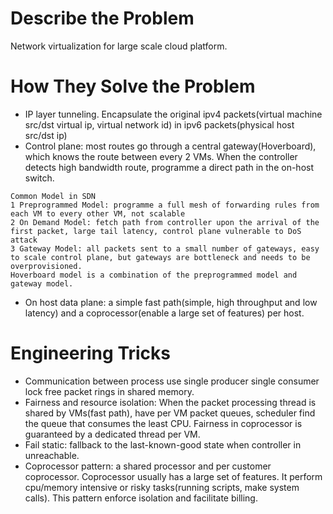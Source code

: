 # Describe the Problem
Network virtualization for large scale cloud platform.

# How They Solve the Problem
- IP layer tunneling. Encapsulate the original ipv4 packets(virtual machine src/dst virtual ip, virtual network id) in ipv6 packets(physical host src/dst ip)
- Control plane: most routes go through a central gateway(Hoverboard), which knows the route between every 2 VMs. When the controller detects high bandwidth route, programme a direct path in the on-host switch.
~~~
Common Model in SDN
1 Preprogrammed Model: programme a full mesh of forwarding rules from each VM to every other VM, not scalable
2 On Demand Model: fetch path from controller upon the arrival of the first packet, large tail latency, control plane vulnerable to DoS attack
3 Gateway Model: all packets sent to a small number of gateways, easy to scale control plane, but gateways are bottleneck and needs to be overprovisioned.
Hoverboard model is a combination of the preprogrammed model and gateway model.
~~~
- On host data plane: a simple fast path(simple, high throughput and low latency) and a coprocessor(enable a large set of features) per host.

# Engineering Tricks
- Communication between process use single producer single consumer lock free packet rings in shared memory.
- Fairness and resource isolation: When the packet processing thread is shared by VMs(fast path), have per VM packet queues, scheduler find the queue that consumes the least CPU. Fairness in coprocessor is guaranteed by a dedicated thread per VM.
- Fail static: fallback to the last-known-good state when controller in unreachable.
- Coprocessor pattern: a shared processor and per customer coprocessor. Coprocessor usually has a large set of features. It perform cpu/memory intensive or risky tasks(running scripts, make system calls). This pattern enforce isolation and facilitate billing.  



